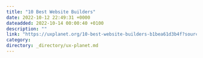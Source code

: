 ```yaml
---
title: "10 Best Website Builders"
date: 2022-10-12 22:49:31 +0000
dateadded: 2022-10-14 00:00:40 +0100
description: ""
link: "https://uxplanet.org/10-best-website-builders-b1bea61d3b4f?source=rss----819cc2aaeee0---4"
category:
directory: _directory/ux-planet.md
---
```

